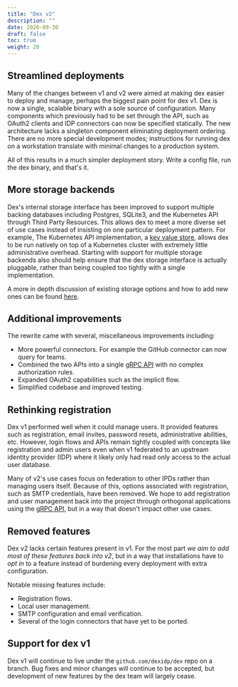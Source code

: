 ```yaml
---
title: "Dex v2"
description: ""
date: 2020-09-30
draft: false
toc: true
weight: 20
---
```


## Streamlined deployments

Many of the changes between v1 and v2 were aimed at making dex easier to deploy and manage, perhaps the biggest pain point for dex v1. Dex is now a single, scalable binary with a sole source of configuration. Many components which previously had to be set through the API, such as OAuth2 clients and IDP connectors can now be specified statically. The new architecture lacks a singleton component eliminating deployment ordering. There are no more special development modes; instructions for running dex on a workstation translate with minimal changes to a production system.

All of this results in a much simpler deployment story. Write a config file, run the dex binary, and that's it.

## More storage backends

Dex's internal storage interface has been improved to support multiple backing databases including Postgres, SQLite3, and the Kubernetes API through Third Party Resources. This allows dex to meet a more diverse set of use cases instead of insisting on one particular deployment pattern. For example, The Kubernetes API implementation, a [key value store][k8s-api-docs], allows dex to be run natively on top of a Kubernetes cluster with extremely little administrative overhead. Starting with support for multiple storage backends also should help ensure that the dex storage interface is actually pluggable, rather than being coupled too tightly with a single implementation.

A more in depth discussion of existing storage options and how to add new ones can be found [here][storage-docs].

## Additional improvements

The rewrite came with several, miscellaneous improvements including:

* More powerful connectors. For example the GitHub connector can now query for teams.
* Combined the two APIs into a single [gRPC API][api-docs] with no complex authorization rules.
* Expanded OAuth2 capabilities such as the implicit flow. 
* Simplified codebase and improved testing.

## Rethinking registration

Dex v1 performed well when it could manage users. It provided features such as registration, email invites, password resets, administrative abilities, etc. However, login flows and APIs remain tightly coupled with concepts like registration and admin users even when v1 federated to an upstream identity provider (IDP) where it likely only had read only access to the actual user database.

Many of v2's use cases focus on federation to other IPDs rather than managing users itself. Because of this, options associated with registration, such as SMTP credentials, have been removed. We hope to add registration and user management back into the project through orthogonal applications using the [gRPC API][api-docs], but in a way that doesn't impact other use cases.

## Removed features

Dex v2 lacks certain features present in v1. For the most part _we aim to add most of these features back into v2_, but in a way that installations have to _opt in_ to a feature instead of burdening every deployment with extra configuration.

Notable missing features include:

* Registration flows.
* Local user management.
* SMTP configuration and email verification.
* Several of the login connectors that have yet to be ported.

## Support for dex v1

Dex v1 will continue to live under the `github.com/dexidp/dex` repo on a branch. Bug fixes and minor changes will continue to be accepted, but development of new features by the dex team will largely cease.

[k8s-api-docs]: http://kubernetes.io/docs/api/
[storage-docs]: ./storage.md
[api-docs]: ./api.md
